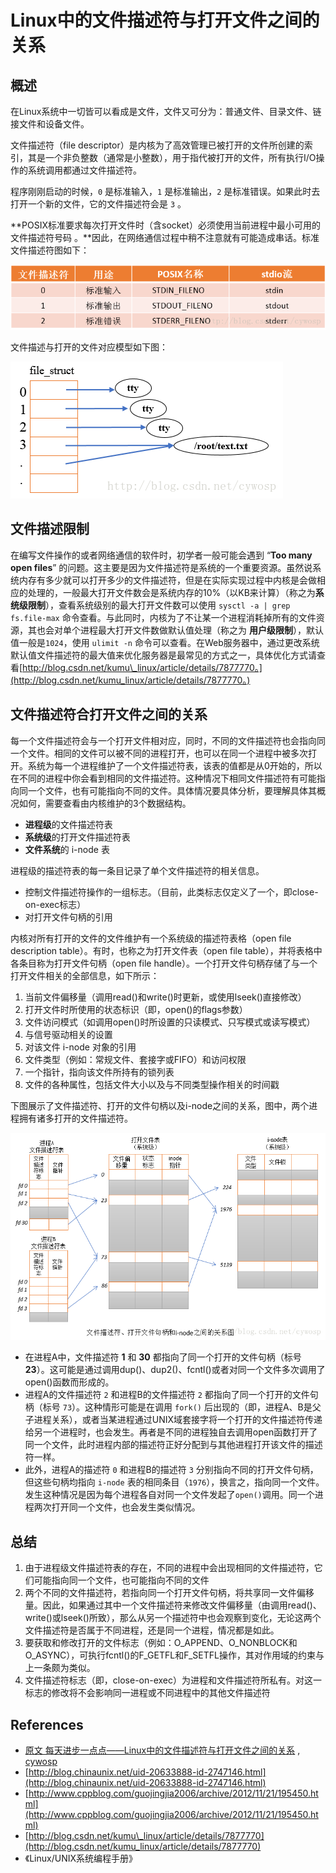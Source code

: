 # Linux中的文件描述符与打开文件之间的关系

## 概述

 在Linux系统中一切皆可以看成是文件，文件又可分为：普通文件、目录文件、链接文件和设备文件。

文件描述符（file descriptor）是内核为了高效管理已被打开的文件所创建的索引，其是一个非负整数（通常是小整数），用于指代被打开的文件，所有执行I/O操作的系统调用都通过文件描述符。

程序刚刚启动的时候，`0` 是标准输入，`1` 是标准输出，`2` 是标准错误。如果此时去打开一个新的文件，它的文件描述符会是 `3` 。

**POSIX标准要求每次打开文件时（含socket）必须使用当前进程中最小可用的文件描述符号码 。**因此，在网络通信过程中稍不注意就有可能造成串话。标准文件描述符图如下：

![](../.gitbook/assets/image%20%281%29.png)

文件描述与打开的文件对应模型如下图：

![](../.gitbook/assets/image%20%282%29.png)

## 文件描述限制

在编写文件操作的或者网络通信的软件时，初学者一般可能会遇到 “**Too many open files**” 的问题。这主要是因为文件描述符是系统的一个重要资源。虽然说系统内存有多少就可以打开多少的文件描述符，但是在实际实现过程中内核是会做相应的处理的，一般最大打开文件数会是系统内存的10%（以KB来计算）（称之为**系统级限制**），查看系统级别的最大打开文件数可以使用 `sysctl -a | grep fs.file-max` 命令查看。与此同时，内核为了不让某一个进程消耗掉所有的文件资源，其也会对单个进程最大打开文件数做默认值处理（称之为 **用户级限制**），默认值一般是`1024`，使用 `ulimit -n` 命令可以查看。在Web服务器中，通过更改系统默认值文件描述符的最大值来优化服务器是最常见的方式之一，具体优化方式请查看[http://blog.csdn.net/kumu\_linux/article/details/7877770。](http://blog.csdn.net/kumu_linux/article/details/7877770。)

## 文件描述符合打开文件之间的关系

每一个文件描述符会与一个打开文件相对应，同时，不同的文件描述符也会指向同一个文件。相同的文件可以被不同的进程打开，也可以在同一个进程中被多次打开。系统为每一个进程维护了一个文件描述符表，该表的值都是从0开始的，所以在不同的进程中你会看到相同的文件描述符。这种情况下相同文件描述符有可能指向同一个文件，也有可能指向不同的文件。具体情况要具体分析，要理解具体其概况如何，需要查看由内核维护的3个数据结构。 

* **进程级**的文件描述符表
* **系统级**的打开文件描述符表 
* **文件系统**的 i-node 表

进程级的描述符表的每一条目记录了单个文件描述符的相关信息。 

* 控制文件描述符操作的一组标志。（目前，此类标志仅定义了一个，即close-on-exec标志）
* 对打开文件句柄的引用

内核对所有打开的文件的文件维护有一个系统级的描述符表格（open file description table）。有时，也称之为打开文件表（open file table），并将表格中各条目称为打开文件句柄（open file handle）。一个打开文件句柄存储了与一个打开文件相关的全部信息，如下所示：

1. 当前文件偏移量（调用read\(\)和write\(\)时更新，或使用lseek\(\)直接修改） 
2. 打开文件时所使用的状态标识（即，open\(\)的flags参数）
3. 文件访问模式（如调用open\(\)时所设置的只读模式、只写模式或读写模式）
4. 与信号驱动相关的设置 
5. 对该文件 i-node 对象的引用 
6. 文件类型（例如：常规文件、套接字或FIFO）和访问权限 
7.  一个指针，指向该文件所持有的锁列表 
8. 文件的各种属性，包括文件大小以及与不同类型操作相关的时间戳

下图展示了文件描述符、打开的文件句柄以及i-node之间的关系，图中，两个进程拥有诸多打开的文件描述符。

![](../.gitbook/assets/image%20%283%29.png)

* 在进程A中，文件描述符 **1** 和 **30** 都指向了同一个打开的文件句柄（标号**23**）。这可能是通过调用dup\(\)、dup2\(\)、fcntl\(\)或者对同一个文件多次调用了open\(\)函数而形成的。
* 进程A的文件描述符 `2` 和进程B的文件描述符 `2` 都指向了同一个打开的文件句柄（标号 `73`）。这种情形可能是在调用 `fork()` 后出现的（即，进程A、B是父子进程关系），或者当某进程通过UNIX域套接字将一个打开的文件描述符传递给另一个进程时，也会发生。再者是不同的进程独自去调用open函数打开了同一个文件，此时进程内部的描述符正好分配到与其他进程打开该文件的描述符一样。 
* 此外，进程A的描述符 `0` 和进程B的描述符 `3` 分别指向不同的打开文件句柄，但这些句柄均指向 `i-node` 表的相同条目（`1976`），换言之，指向同一个文件。发生这种情况是因为每个进程各自对同一个文件发起了`open()`调用。同一个进程两次打开同一个文件，也会发生类似情况。 

## 总结

1. 由于进程级文件描述符表的存在，不同的进程中会出现相同的文件描述符，它们可能指向同一个文件，也可能指向不同的文件
2. 两个不同的文件描述符，若指向同一个打开文件句柄，将共享同一文件偏移量。因此，如果通过其中一个文件描述符来修改文件偏移量（由调用read\(\)、write\(\)或lseek\(\)所致），那么从另一个描述符中也会观察到变化，无论这两个文件描述符是否属于不同进程，还是同一个进程，情况都是如此。
3. 要获取和修改打开的文件标志（例如：O\_APPEND、O\_NONBLOCK和O\_ASYNC），可执行fcntl\(\)的F\_GETFL和F\_SETFL操作，其对作用域的约束与上一条颇为类似。
4. 文件描述符标志（即，close-on-exec）为进程和文件描述符所私有。对这一标志的修改将不会影响同一进程或不同进程中的其他文件描述符

## References

* [原文 每天进步一点点——Linux中的文件描述符与打开文件之间的关系](https://blog.csdn.net/cywosp/article/details/38965239) ,  [cywosp](https://blog.csdn.net/cywosp)
* [http://blog.chinaunix.net/uid-20633888-id-2747146.html](http://blog.chinaunix.net/uid-20633888-id-2747146.html) 
* [http://www.cppblog.com/guojingjia2006/archive/2012/11/21/195450.html](http://www.cppblog.com/guojingjia2006/archive/2012/11/21/195450.html) 
* [http://blog.csdn.net/kumu\_linux/article/details/7877770](http://blog.csdn.net/kumu_linux/article/details/7877770)
* 《Linux/UNIX系统编程手册》

